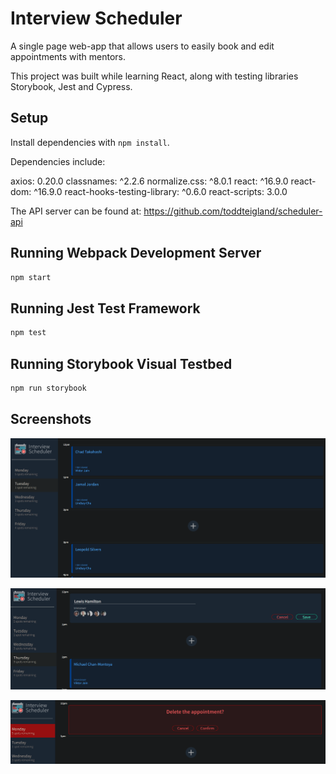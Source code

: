 # Interview Scheduler

A single page web-app that allows users to easily book and edit appointments with mentors. 

This project was built while learning React, along with testing libraries Storybook, Jest and Cypress.



## Setup

Install dependencies with `npm install`.

Dependencies include:

axios: 0.20.0
classnames: ^2.2.6
normalize.css: ^8.0.1
react: ^16.9.0
react-dom: ^16.9.0
react-hooks-testing-library: ^0.6.0
react-scripts: 3.0.0

The API server can be found at: https://github.com/toddteigland/scheduler-api

## Running Webpack Development Server

```sh
npm start
```

## Running Jest Test Framework

```sh
npm test
```

## Running Storybook Visual Testbed

```sh
npm run storybook
```
## Screenshots

!["Click the 'Plus' and book your appointment!"](https://github.com/toddteigland/scheduler/blob/master/docs/Interview_Scheduler%20-%20Appointments.png)

!["Adding students name and selecting the interviewer"](https://github.com/toddteigland/scheduler/blob/master/docs/Interview_Scheduler%20-%20BookNew.png)

!["Change of plans? Delete the newly created interview"](https://github.com/toddteigland/scheduler/blob/master/docs/Interview_Scheduler%20-%20Delete.png)
